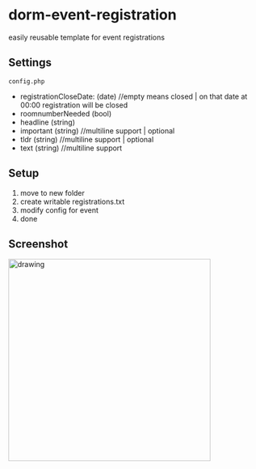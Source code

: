 # dorm-event-registration
easily reusable template for event registrations
## Settings
`config.php`
- registrationCloseDate: (date) //empty means closed | on that date at 00:00 registration will be closed
- roomnumberNeeded (bool)
- headline (string)
- important (string) //multiline support | optional
- tldr (string)  //multiline support | optional
- text (string)  //multiline support
## Setup
1. move to new folder
1. create writable registrations.txt
1. modify config for event
1. done
## Screenshot
<img src="https://user-images.githubusercontent.com/22076711/181921085-3b612976-da25-4870-a786-2495e6391635.png" alt="drawing" width="400"/>

